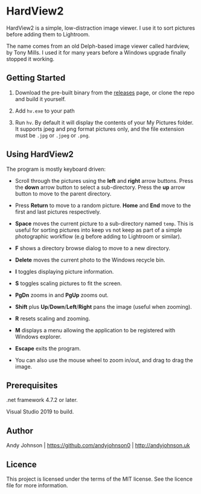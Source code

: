 # HardView2

HardView2 is a simple, low-distraction image viewer. I use it to sort pictures before adding them to Lightroom.

The name comes from an old Delph-based image viewer called hardview, by Tony Mills. I used it for many years
before a Windows upgrade finally stopped it working.


## Getting Started

1. Download the pre-built binary from the [releases](https://github.com/andyjohnson0/HardView2/releases)
page, or clone the repo and build it yourself.

2. Add `hv.exe` to your path

3. Run `hv`. By default it will display the contents of your My Pictures folder.
It supports jpeg and png format pictures only, and the file extension must be
`.jpg` or `.jpeg` or `.png`.

## Using HardView2

The program is mostly keyboard driven:

* Scroll through the pictures using the **left** and **right** arrow buttons. 
Press the **down** arrow button to select a sub-directory. 
Press the **up** arrow button to move to the parent directory.

* Press **Return** to move to a random picture.
**Home** and **End** move to the first and last pictures respectively.

* **Space** moves the current picture to a sub-directory named `temp`. This is useful for sorting pictures into
keep vs not keep as part of a simple photographic workflow (e.g before adding to Lightroom or similar).

* **F** shows a directory browse dialog to move to a new directory.

* **Delete** moves the current photo to the Windows recycle bin.

* **I** toggles displaying picture information.

* **S** toggles scaling pictures to fit the screen.

* **PgDn** zooms in and **PgUp** zooms out.

* **Shift** plus **Up**/**Down**/**Left**/**Right** pans the image (useful when zooming).

* **R** resets scaling and zooming.

* **M** displays a menu allowing the application to be registered with Windows explorer.

* **Escape** exits the program.

* You can also use the mouse wheel to zoom in/out, and drag to drag the image.

## Prerequisites

.net framework 4.7.2 or later.

Visual Studio 2019 to build.

## Author

Andy Johnson | https://github.com/andyjohnson0 | http://andyjohnson.uk

## Licence

This project is licensed under the terms of the MIT license. See the licence file for more information.
